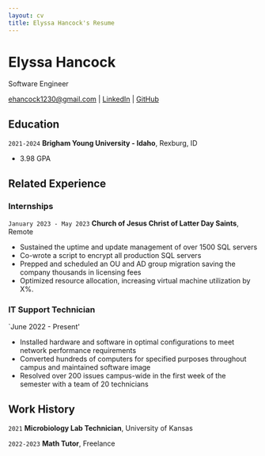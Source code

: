 ```yaml
---
layout: cv
title: Elyssa Hancock's Resume
---
```

# Elyssa Hancock
Software Engineer

<div id="webaddress">
<a href="ehancock1230@gmail.com">ehancock1230@gmail.com</a>
| <a href="https://www.linkedin.com/elyssahancock">LinkedIn</a>
| <a href="https://github.com/elyssahancock">GitHub</a>
</div>

<!-- https://www.monique.tech/the-art-of-markdown -->

## Education

`2021-2024`
__Brigham Young University - Idaho__, Rexburg, ID

- 3.98 GPA


## Related Experience

### Internships

`January 2023 - May 2023`
__Church of Jesus Christ of Latter Day Saints__, Remote
- Sustained the uptime and update management of over 1500 SQL servers
- Co-wrote a script to encrypt all production SQL servers
- Prepped and scheduled an OU and AD group migration saving the company thousands in licensing fees
- Optimized resource allocation, increasing virtual machine utilization by X%.

### IT Support Technician

`June 2022 - Present'
- Installed hardware and software in optimal configurations to meet network performance requirements
- Converted hundreds of computers for specified purposes throughout campus and maintained software image
- Resolved over 200 issues campus-wide in the first week of the semester with a team of 20 technicians

## Work History

`2021`
__Microbiology Lab Technician__, University of Kansas

`2022-2023`
__Math Tutor__, Freelance



<!-- ### Footer

Last updated: May 2013 -->


